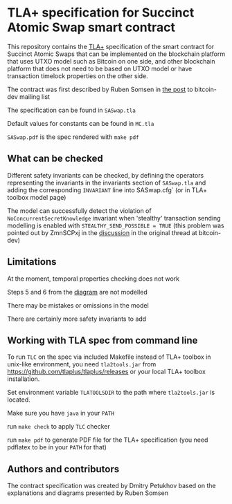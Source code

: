 # TLA+ specification for Succinct Atomic Swap smart contract

This repository contains the [TLA+](https://lamport.azurewebsites.net/tla/tla.html)
specification of the smart contract for Succinct Atomic Swaps
that can be implemented on the blockchain platform that uses UTXO model
such as Bitcoin on one side, and other blockchain platform that does not need
to be based on UTXO model or have transaction timelock properties
on the other side.

The contract was first described by Ruben Somsen in
[the post](https://lists.linuxfoundation.org/pipermail/bitcoin-dev/2020-May/017846.html)
 to bitcoin-dev mailing list

The specification can be found in `SASwap.tla`

Default values for constants can be found in `MC.tla`

`SASwap.pdf` is the spec rendered with `make pdf`

## What can be checked

Different safety invariants can be checked, by defining the
operators representing the invariants in the invariants section
of `SASwap.tla` and adding the corresponding `INVARIANT` line
into SASwap.cfg` (or in TLA+ toolbox model page)

The model can successfully detect the violation of
`NoConcurrentSecretKnowledge` invariant when 'stealthy' transaction
sending modelling is enabled with `STEALTHY_SEND_POSSIBLE = TRUE`
(this problem was pointed out by ZmnSCPxj in the [discussion](https://lists.linuxfoundation.org/pipermail/bitcoin-dev/2020-May/017861.html) in the original thread at bitcoin-dev)

## Limitations

At the moment, temporal properties checking does not work

Steps 5 and 6 from the [diagram](https://gist.githubusercontent.com/RubenSomsen/8853a66a64825716f51b409be528355f/raw/27b696dffbb1fc7bf6dea58b3767ed17b47ca6b4/SuccinctAtomicSwap.svg)
are not modelled

There may be mistakes or omissions in the model

There are certainly more safety invariants to add

## Working with TLA spec from command line

To run `TLC` on the spec via included Makefile instead of
TLA+ toolbox in unix-like environment, you need `tla2tools.jar`
from https://github.com/tlaplus/tlaplus/releases or your local
TLA+ toolbox installation.

Set environment variable `TLATOOLSDIR` to the path where
`tla2tools.jar` is located.

Make sure you have `java` in your `PATH`

run `make check` to apply `TLC` checker

run `make pdf` to generate PDF file for the TLA+ specification
(you need pdflatex to be in your `PATH` for that)

## Authors and contributors

The contract specification was created by Dmitry Petukhov
based on the explanations and diagrams presented by Ruben Somsen
